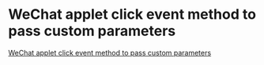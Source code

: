 # WeChat applet click event method to pass custom parameters
[WeChat applet click event method to pass custom parameters](https://aiwithcloud.com/2022/09/16/wechat_applet_click_event_method_to_pass_custom_parameters/)